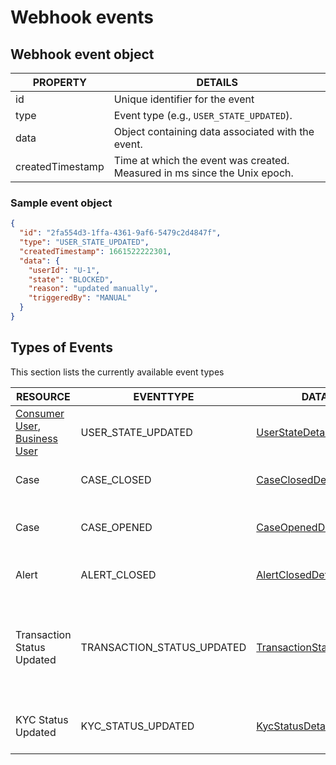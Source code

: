 # Webhook events

## Webhook event object

| PROPERTY         | DETAILS                                                                   |
| ---------------- | ------------------------------------------------------------------------- |
| id               | Unique identifier for the event                                           |
| type             | Event type (e.g., `USER_STATE_UPDATED`).                                  |
| data             | Object containing data associated with the event.                         |
| createdTimestamp | Time at which the event was created. Measured in ms since the Unix epoch. |

### Sample event object

```json
{
  "id": "2fa554d3-1ffa-4361-9af6-5479c2d4847f",
  "type": "USER_STATE_UPDATED",
  "createdTimestamp": 1661522222301,
  "data": {
    "userId": "U-1",
    "state": "BLOCKED",
    "reason": "updated manually",
    "triggeredBy": "MANUAL"
  }
}
```

## Types of Events

This section lists the currently available event types

| RESOURCE                                                                                                                                                                 | EVENTTYPE                  | DATA                                                                                                               | DESCRIPTION                                                                   |
| ------------------------------------------------------------------------------------------------------------------------------------------------------------------------ | -------------------------- | ------------------------------------------------------------------------------------------------------------------ | ----------------------------------------------------------------------------- |
| [Consumer User](https://docs.flagright.com/docs/flagright-api/55fc43dfa5972-user), [Business User](https://docs.flagright.com/docs/flagright-api/e6c30c54acc8d-business) | USER_STATE_UPDATED         | [UserStateDetails](https://docs.flagright.com/docs/flagright-api/6449d29f75b92-user-state-details)                 | Occurs whenever a user's state is updated                                     |
| Case                                                                                                                                                                     | CASE_CLOSED                | [CaseClosedDetails](https://docs.flagright.com/docs/flagright-api/33c1ef3ffbde8-case-closed-details)               | Occurs whenever a case is closed                                              |
| Case                                                                                                                                                                     | CASE_OPENED                | [CaseOpenedDetails](https://docs.flagright.com/docs/flagright-api/33c1ef3ffbde8-case-closed-details)               | Occurs whenever a case is opened                                              |
| Alert                                                                                                                                                                    | ALERT_CLOSED               | [AlertClosedDetails](https://docs.flagright.com/docs/flagright-api/5a207dd38b88e-alert-closed-details)             | Occurs whenever a alert is closed                                             |
| Transaction Status Updated                                                                                                                                               | TRANSACTION_STATUS_UPDATED | [TransactionStatusDetails](https://docs.flagright.com/docs/flagright-api/05e432d383e7b-transaction-status-details) | Occurs whenever a transaction status is updated manually on Flagright console |
| KYC Status Updated                                                                                                                                                       | KYC_STATUS_UPDATED         | [KycStatusDetails](https://docs.flagright.com/docs/flagright-api/0b5b0b0b5b0b-kyc-status-details)                  | Occurs whenever a kyc status is updated                                       |
